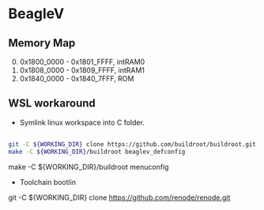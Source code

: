 # BeagleV
## Memory Map
0. 0x1800_0000 - 0x1801_FFFF, intRAM0
1. 0x1808_0000 - 0x1809_FFFF, intRAM1
2. 0x1840_0000 - 0x1840_7FFF, ROM
## WSL workaround

- Symlink linux workspace into C folder.

## 
```bash
git -C ${WORKING_DIR} clone https://github.com/buildroot/buildroot.git
make -C ${WORKING_DIR}/buildroot beaglev_defconfig
```

make -C ${WORKING_DIR}/buildroot menuconfig
  - Toolchain bootlin

git -C ${WORKING_DIR} clone https://github.com/renode/renode.git

